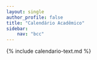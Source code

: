 ```yaml
---
layout: single
author_profile: false
title: "Calendário Acadêmico"
sidebar:
    nav: "bcc"
---
```


 {% include calendario-text.md %}
